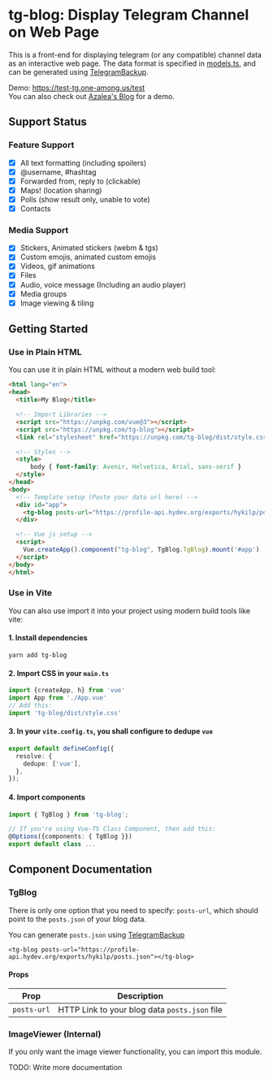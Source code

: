 # tg-blog: Display Telegram Channel on Web Page

This is a front-end for displaying telegram (or any compatible) channel data as an interactive web page. The data format is specified in [models.ts](src/logic/models.ts), and can be generated using [TelegramBackup](https://github.com/one-among-us/TelegramBackup).

Demo: https://test-tg.one-among.us/test  
You can also check out [Azalea's Blog](https://aza.moe/life) for a demo.

## Support Status

### Feature Support

- [x] All text formatting (including spoilers)
- [x] @username, #hashtag
- [x] Forwarded from, reply to (clickable)
- [x] Maps! (location sharing)
- [x] Polls (show result only, unable to vote)
- [x] Contacts

### Media Support

- [x] Stickers, Animated stickers (webm & tgs)
- [x] Custom emojis, animated custom emojis
- [x] Videos, gif animations
- [x] Files
- [x] Audio, voice message (Including an audio player)
- [x] Media groups
- [x] Image viewing & tiling

## Getting Started

### Use in Plain HTML

You can use it in plain HTML without a modern web build tool:

```html
<html lang="en">
<head>
  <title>My Blog</title>

  <!-- Import Libraries -->
  <script src="https://unpkg.com/vue@3"></script>
  <script src="https://unpkg.com/tg-blog"></script>
  <link rel="stylesheet" href="https://unpkg.com/tg-blog/dist/style.css">

  <!-- Styles -->
  <style>
      body { font-family: Avenir, Helvetica, Arial, sans-serif }
  </style>
</head>
<body>
  <!-- Template setup (Paste your data url here) -->
  <div id="app">
    <tg-blog posts-url="https://profile-api.hydev.org/exports/hykilp/posts.json"></tg-blog>
  </div>

  <!-- Vue js setup -->
  <script>
    Vue.createApp().component("tg-blog", TgBlog.TgBlog).mount('#app')
  </script>
</body>
</html>
```

### Use in Vite

You can also use import it into your project using modern build tools like vite:

#### 1. Install dependencies

```
yarn add tg-blog
```

#### 2. Import CSS in your `main.ts`

```ts
import {createApp, h} from 'vue'
import App from './App.vue'
// Add this:
import 'tg-blog/dist/style.css'
```

#### 3. In your `vite.config.ts`, you shall configure to dedupe `vue`

```ts
export default defineConfig({
  resolve: {
    dedupe: ['vue'],
  },
});
```

#### 4. Import components

```ts
import { TgBlog } from 'tg-blog';

// If you're using Vue-TS Class Component, then add this:
@Options({components: { TgBlog }})
export default class ...
```

## Component Documentation

### TgBlog

There is only one option that you need to specify: `posts-url`, which should point to the `posts.json` of your blog data.

You can generate `posts.json` using [TelegramBackup](https://github.com/one-among-us/TelegramBackup)

```vue
<tg-blog posts-url="https://profile-api.hydev.org/exports/hykilp/posts.json"></tg-blog>
```

#### Props

| Prop        | Description                                   |
|-------------|-----------------------------------------------|
| `posts-url` | HTTP Link to your blog data `posts.json` file |

### ImageViewer (Internal)

If you only want the image viewer functionality, you can import this module.

TODO: Write more documentation

